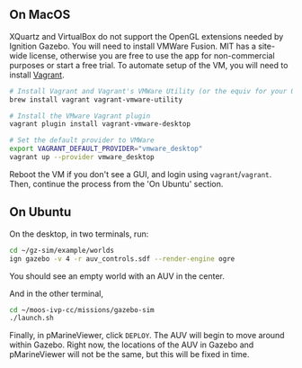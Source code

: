 ## On MacOS
XQuartz and VirtualBox do not support the OpenGL extensions needed by Ignition Gazebo. You will need to install VMWare Fusion.
MIT has a site-wide license, otherwise you are free to use the app for non-commercial purposes or start a free trial.
To automate setup of the VM, you will need to install [Vagrant](https://www.vagrantup.com/downloads).

```sh
# Install Vagrant and Vagrant's VMWare Utility (or the equiv for your OS)
brew install vagrant vagrant-vmware-utility

# Install the VMware Vagrant plugin
vagrant plugin install vagrant-vmware-desktop

# Set the default provider to VMWare
export VAGRANT_DEFAULT_PROVIDER="vmware_desktop"
vagrant up --provider vmware_desktop
```
Reboot the VM if you don't see a GUI, and login using `vagrant`/`vagrant`. Then, continue the process from the 'On Ubuntu' section.


## On Ubuntu
On the desktop, in two terminals, run:
```sh
cd ~/gz-sim/example/worlds
ign gazebo -v 4 -r auv_controls.sdf --render-engine ogre
```
You should see an empty world with an AUV in the center.

And in the other terminal,
```sh
cd ~/moos-ivp-cc/missions/gazebo-sim
./launch.sh
```

Finally, in pMarineViewer, click `DEPLOY`. The AUV will begin to move around within Gazebo. Right now, the locations of the AUV in Gazebo and pMarineViewer will not be the same, but this will be fixed in time.
